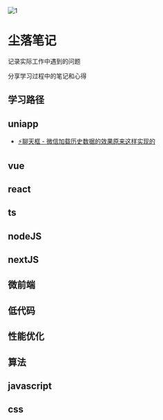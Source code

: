 
![1](https://github.com/mrcluo/notes/assets/40492120/6dbbf55e-0286-42b6-8ef5-3b29e251cdfa)

# 尘落笔记

记录实际工作中遇到的问题

分享学习过程中的笔记和心得

## 学习路径

## uniapp
   - [⚡聊天框 - 微信加载历史数据的效果原来这样实现的 ](https://github.com/mrcluo/notes/issues/1)
## vue
 
## react

## ts

## nodeJS

## nextJS

## 微前端

## 低代码

## 性能优化

## 算法

## javascript

## css
